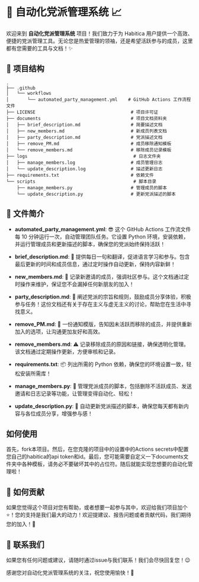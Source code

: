 # 🎉 自动化党派管理系统 📈

欢迎来到 **自动化党派管理系统** 项目！我们致力于为 Habitica 用户提供一个高效、便捷的党派管理工具。无论您是热爱管理的领袖，还是希望活跃参与的成员，这里都有您需要的工具与文档！✨

## 🚀 项目结构

```
.
├── .github
│   └── workflows
│       └── automated_party_management.yml    # GitHub Actions 工作流程文件
├── LICENSE                                    # 项目许可证
├── documents                                  # 项目文档资料夹
│   ├── brief_description.md                   # 简要描述文档 
│   ├── new_members.md                         # 新成员列表文档 
│   ├── party_description.md                   # 党派描述文档 
│   ├── remove_PM.md                           # 成员移除通知模板 
│   └── remove_members.md                      # 移除成员记录模板 
├── logs                                        # 日志文件夹
│   ├── manage_members.log                     # 成员管理日志
│   └── update_description.log                 # 描述更新日志
├── requirements.txt                           # 依赖文件 
└── scripts                                     # 脚本目录
    ├── manage_members.py                      # 管理成员的脚本 
    └── update_description.py                  # 更新党派描述的脚本 
```

## 📄 文件简介

- **automated_party_management.yml**: 😎 这个 GitHub Actions 工作流文件每 10 分钟运行一次，自动管理团队任务。它设置 Python 环境，安装依赖，并运行管理成员和更新描述的脚本，确保您的党派始终保持活跃！

- **brief_description.md**: 📖 提供每日一句和翻译，促进语言学习和参与。包含最后更新的时间和成员信息，通过定时操作自动更新，保持内容新鲜！

- **new_members.md**: 👫 记录新邀请的成员，强调社区参与。这个文档通过定时操作来维护，保证您不会漏掉任何新朋友的加入！

- **party_description.md**: 🌟 阐述党派的宗旨和规则，鼓励成员分享体验，积极参与任务！这份文档还有关于存在主义与虚无主义的讨论，帮助您在生活中寻找意义。

- **remove_PM.md**: 🚪 一份通知模版，告知因未活跃而移除的成员，并提供重新加入的选项，让沟通更加友好和高效。

- **remove_members.md**: ⚠️ 记录移除成员的原因和链接，确保透明化管理。该文档通过定期操作更新，方便审核和记录。

- **requirements.txt**: 📦 列出所需的 Python 依赖，确保您的环境设置一致，轻松安装所需库！

- **manage_members.py**: 🤖 管理党派成员的脚本，包括删除不活跃成员、发送邀请和日志记录等功能，让管理变得自动化、轻松！

- **update_description.py**: 📅 自动更新党派描述的脚本，确保您每天都有新内容与各位成员分享，增强参与感！

## 如何使用

首先，fork本项目。然后，在您克隆的项目中的设置中的Actions secrets中配置您自己的habitica的api token和id。最后，您可能需要自定义一下documents文件夹中各种模板，请务必不要破坏其中的占位符。随后就能实现您想要的自动化管理啦！

## 🌟 如何贡献

如果您觉得这个项目对您有帮助，或者想要一起参与其中，欢迎给我们项目加个 ⭐️！您的支持是我们最大的动力！欢迎提建议、报告问题或者贡献代码，我们期待您的加入！💪

## 📧 联系我们

如果您有任何问题或建议，请随时通过issue与我们联系！我们会尽快回复您！😉

感谢您对自动化党派管理系统的关注，祝您使用愉快！🎉